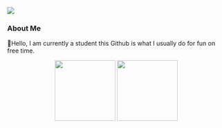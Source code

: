 <img src="https://komarev.com/ghpvc/?username=eccentricPACHARA&&style=flat-square" align="center" /> 

 


<h3>About Me</h3>
👋Hello, I am currently a student this Github is what I usually do for fun on free time.


</p>
  

<div align="center">
<img height="140em" src="https://github-readme-stats.vercel.app/api?username=eccentricPACHARA&theme=dracula&show_icons=true&count_private=true&hide_border=true" />
<img height="140em"  src="https://github-readme-stats.vercel.app/api/top-langs/?username=eccentricPACHARA&theme=dracula&layout=compact" />
</div>  


</p>

 


  






